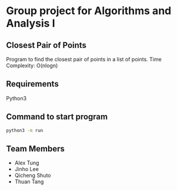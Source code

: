 # Group project for Algorithms and Analysis I

## Closest Pair of Points

Program to find the closest pair of points in a list of points.
Time Complexity: O(nlogn)

## Requirements

Python3

## Command to start program

```bash
python3 -m run
```

## Team Members

- Alex Tung
- Jinho Lee
- Qicheng Shuto
- Thuan Tang
